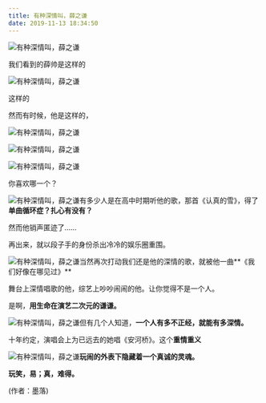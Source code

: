 ```yaml
---
title: 有种深情叫，薛之谦
date: 2019-11-13 18:34:50
---
```


 ![有种深情叫，薛之谦](http://p1.pstatp.com/large/31c50002286fde7e9e28)

 我们看到的薛帅是这样的

 ![有种深情叫，薛之谦](http://p3.pstatp.com/large/31c60002250cf3f1aeb9)

 这样的

 然而有时候，他是这样的，

 ![有种深情叫，薛之谦](http://p1.pstatp.com/large/31c6000225eccb5a57c6)

 ![有种深情叫，薛之谦](http://p3.pstatp.com/large/31c500022998ba72537f)

 ![有种深情叫，薛之谦](http://p1.pstatp.com/large/31c2000224dce36d9f1f)

 你喜欢哪一个？

 ![有种深情叫，薛之谦](http://p1.pstatp.com/large/31c50002299aebe1815e)有多少人是在高中时期听他的歌，那首《认真的雪》，得了**单曲循环症？扎心有没有？**

 然而他销声匿迹了……

 再出来，就以段子手的身份杀出冷冷的娱乐圈重围。

 ![有种深情叫，薛之谦](http://p1.pstatp.com/large/31c100022965ae1b843f)当然再次打动我们还是他的深情的歌，就被他一曲**《我们好像在哪见过》**

 舞台上深情唱歌的他，综艺上吵吵闹闹的他。让你觉得不是一个人。

 是啊，**用生命在演艺二次元的谦谦。**

 ![有种深情叫，薛之谦](http://p3.pstatp.com/large/31c6000225edd7c88f22)但有几个人知道，**一个人有多不正经，就能有多深情。**

 十年约定，演唱会上为已远去的她唱《安河桥》。这个**重情重义**

 ![有种深情叫，薛之谦](http://p3.pstatp.com/large/31c5000229999e53de9f)**玩闹的外表下隐藏着一个真诚的灵魂。**

 **玩笑，易；真，难得。**

 (作者：墨落)

